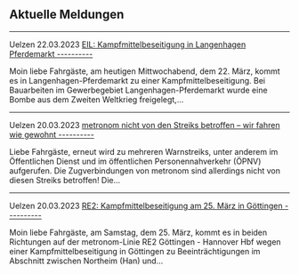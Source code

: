 Aktuelle Meldungen
----------

---

 Uelzen 22.03.2023 [EIL: Kampfmittelbeseitigung in Langenhagen Pferdemarkt ----------](https://www.der-metronom.de/aktuell/eil-kampfmittelbeseitigung-in-langenhagen/)

Moin liebe Fahrgäste,
am heutigen Mittwochabend, dem 22. März, kommt es in Langenhagen-Pferdemarkt zu einer Kampfmittelbeseitigung. Bei Bauarbeiten im Gewerbegebiet Langenhagen-Pferdemarkt wurde eine Bombe aus dem Zweiten Weltkrieg freigelegt,...

---

 Uelzen 20.03.2023 [metronom nicht von den Streiks betroffen – wir fahren wie gewohnt ----------](https://www.der-metronom.de/aktuell/metronom-nicht-vom-streiks-betroffen---wir-fahren-wie-gewohnt/)

Liebe Fahrgäste,
erneut wird zu mehreren Warnstreiks, unter anderem im Öffentlichen Dienst und im öffentlichen Personennahverkehr (ÖPNV) aufgerufen.
Die Zugverbindungen von metronom sind allerdings nicht von diesen Streiks betroffen! Die...

---

 Uelzen 20.03.2023 [RE2: Kampfmittelbeseitigung am 25. März in Göttingen ----------](https://www.der-metronom.de/aktuell/re2-kampfmittelbeseitigung-am-25-maerz-in-goettingen/)

Moin liebe Fahrgäste,
am Samstag, dem 25. März, kommt es in beiden Richtungen auf der metronom-Linie RE2 Göttingen - Hannover Hbf wegen einer Kampfmittelbeseitigung in Göttingen zu Beeinträchtigungen im Abschnitt zwischen Northeim (Han) und...
